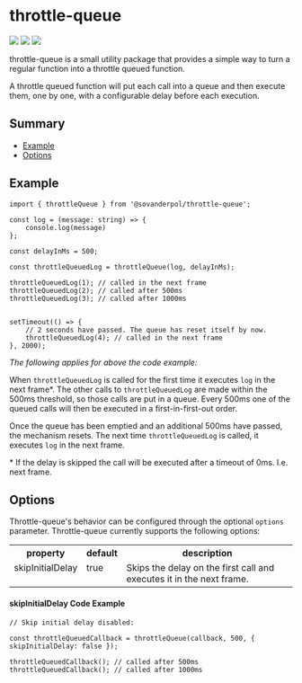 # throttle-queue
<img src="https://img.shields.io/codeship/3f1b02b0-07ca-0138-5eda-4e0a340c3623" />
<img src="https://img.shields.io/codacy/coverage/0020a313cf07489592b35bbc878af151" /> 
<img src="https://img.shields.io/codacy/grade/0020a313cf07489592b35bbc878af151" />

throttle-queue is a small utility package that provides a simple way to turn a regular function into a throttle queued function.

A throttle queued function will put each call into a queue and then execute them, one by one, with a configurable delay before each execution.

## Summary
- [Example](Example)
- [Options](Options)


## Example
```
import { throttleQueue } from '@sovanderpol/throttle-queue';

const log = (message: string) => {
    console.log(message)
};

const delayInMs = 500;

const throttleQueuedLog = throttleQueue(log, delayInMs);

throttleQueuedLog(1); // called in the next frame
throttleQueuedLog(2); // called after 500ms
throttleQueuedLog(3); // called after 1000ms


setTimeout(() => {
    // 2 seconds have passed. The queue has reset itself by now.
    throttleQueuedLog(4); // called in the next frame
}, 2000);
```
*The following applies for above the code example:*

When `throttleQueuedLog` is called for the first time it executes `log` in the next frame*. The other calls to `throttleQueuedLog` are made within the 500ms threshold, so those calls are put in a queue. Every 500ms one of the queued calls will then be executed in a first-in-first-out order.

Once the queue has been emptied and an additional 500ms have passed, the mechanism resets. The next time `throttleQueuedLog` is called, it executes `log` in the next frame.

\* If the delay is skipped the call will be executed after a timeout of 0ms. I.e. next frame.

## Options
Throttle-queue's behavior can be configured through the optional `options` parameter. Throttle-queue currently supports the following options:
<table>
    <tr>
        <th>property</th>
        <th>default</th>
        <th>description</th>
    </tr>
    <tr>
        <td valign="top">skipInitialDelay</td>
        <td valign="top">true</td>
        <td valign="top">Skips the delay on the first call and executes it in the next frame.</td>
    </tr>
</table>

#### skipInitialDelay Code Example
```
// Skip initial delay disabled:

const throttleQueuedCallback = throttleQueue(callback, 500, { skipInitialDelay: false });

throttleQueuedCallback(); // called after 500ms
throttleQueuedCallback(); // called after 1000ms
```